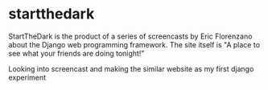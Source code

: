 startthedark
============

StartTheDark is the product of a series of screencasts by Eric Florenzano about the Django web programming framework.  The site itself is "A place to see what your friends are doing tonight!"


Looking into screencast and making the similar website as my first django experiment
